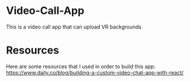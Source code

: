 # Video-Call-App
This is a video call app that can upload VR backgrounds 


# Resources
Here are some resources that I used in order to build this app:
https://www.daily.co/blog/building-a-custom-video-chat-app-with-react/
